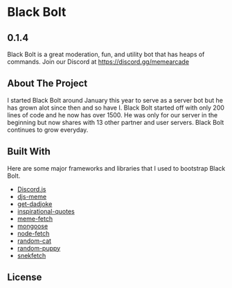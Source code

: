 # Black Bolt
## 0.1.4

Black Bolt is a great moderation, fun, and utility bot that has heaps of commands. Join our Discord at https://discord.gg/memearcade

## About The Project

I started Black Bolt around January this year to serve as a server bot but he has grown alot since then and so have I. Black Bolt started off with only 200 lines of code and he now has
over 1500. He was only for our server in the beginning but now shares with 13 other partner and user servers. Black Bolt continues to grow everyday.

## Built With

Here are some major frameworks and libraries that I used to bootstrap Black Bolt.
* [Discord.js](https://discord.js.org/#/)
* [djs-meme](https://www.npmjs.com/package/djs-meme)
* [get-dadjoke](https://www.npmjs.com/package/get-dadjoke)
* [inspirational-quotes](https://www.npmjs.com/package/inspirational-quotes)
* [meme-fetch](https://www.npmjs.com/package/meme-fetch)
* [mongoose](https://www.npmjs.com/package/mongoose)
* [node-fetch](https://www.npmjs.com/package/node-fetch)
* [random-cat](https://www.npmjs.com/package/random-cat)
* [random-puppy](https://www.npmjs.com/package/random-puppy)
* [snekfetch](https://www.npmjs.com/package/snekfetch)

## License

